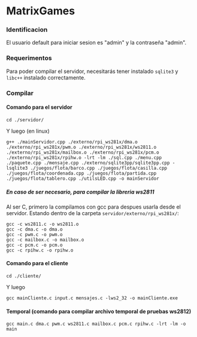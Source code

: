 # MatrixGames

### Identificacion
El usuario default para iniciar sesion es "admin" y la contraseña "admin".

### Requerimentos
Para poder compilar el servidor, necesitarás tener instalado `sqlite3` y `libc++` instalado correctamente.

### Compilar
#### Comando para el servidor
```
cd ./servidor/
```
Y luego (en linux)
```
g++ ./mainServidor.cpp ./externo/rpi_ws281x/dma.o ./externo/rpi_ws281x/pwm.o ./externo/rpi_ws281x/ws2811.o ./externo/rpi_ws281x/mailbox.o ./externo/rpi_ws281x/pcm.o ./externo/rpi_ws281x/rpihw.o -lrt -lm ./sql.cpp ./menu.cpp ./paquete.cpp ./mensaje.cpp ./externo/sqlite3pp/sqlite3pp.cpp -lsqlite3 ./juegos/flota/barco.cpp ./juegos/flota/casilla.cpp ./juegos/flota/coordenada.cpp ./juegos/flota/partida.cpp ./juegos/flota/tablero.cpp ./utilsLED.cpp -o mainServidor
```
##### En caso de ser necesario, para compilar la libreria ws2811
Al ser C, primero la compilamos con gcc para despues usarla desde el servidor. 
Estando dentro de la carpeta `servidor/externo/rpi_ws281x/`:
```
gcc -c ws2811.c -o ws2811.o
gcc -c dma.c -o dma.o
gcc -c pwm.c -o pwm.o
gcc -c mailbox.c -o mailbox.o
gcc -c pcm.c -o pcm.o
gcc -c rpihw.c -o rpihw.o

```


#### Comando para el cliente
```
cd ./cliente/
```
Y luego
```
gcc mainCliente.c input.c mensajes.c -lws2_32 -o mainCliente.exe
```

#### Temporal (comando para compilar archivo temporal de pruebas ws2812)
```
gcc main.c dma.c pwm.c ws2811.c mailbox.c pcm.c rpihw.c -lrt -lm -o main
```


